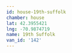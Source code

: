 ```yaml
---
id: house-19th-suffolk
chamber: house
lat: 42.3955421
lng: -70.9874719
name: 19th Suffolk
van_id: '142'
---
```

